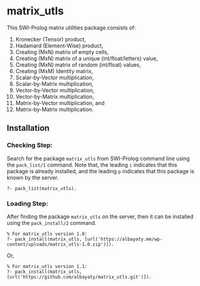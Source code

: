 #  matrix_utls

This SWI-Prolog matrix utilities package consists of:
1.  Kronecker (Tensor) product, 
2.  Hadamard (Element-Wise) product, 
3.  Creating (MxN) matrix of empty cells, 
4.  Creating (MxN) matrix of a unique (int/float/letters) value, 
5.  Creating (MxN) matrix of random (int/float) values, 
6.  Creating (MxM) Identity matrix, 
7.  Scalar-by-Vector multiplication, 
8.  Scalar-by-Matrix multiplication, 
9.  Vector-by-Vector multiplication, 
10. Vector-by-Matrix multiplication, 
11. Matrix-by-Vector multiplication, and 
12. Matrix-by-Matrix multiplication.

## Installation

### Checking Step:

Search for the package `matrix_utls` from SWI-Prolog command line using the `pack_list/1` command. Note that, the leading `i` indicates that this package is already installed, and the leading `p` indicates that this package is known by the server.
```
?- pack_list(matrix_utls).
```

### Loading Step:

After finding the package `matrix_utls` on the server, then it can be installed using the `pack_install/2` command.
```
% For matrix_utls version 1.0:
?- pack_install(matrix_utls, [url('https://albayaty.me/wp-content/uploads/matrix_utls-1.0.zip')]).
```
Or,
```
% For matrix_utls version 1.1:
?- pack_install(matrix_utls, [url('https://github.com/albayaty/matrix_utls.git')]).
```
